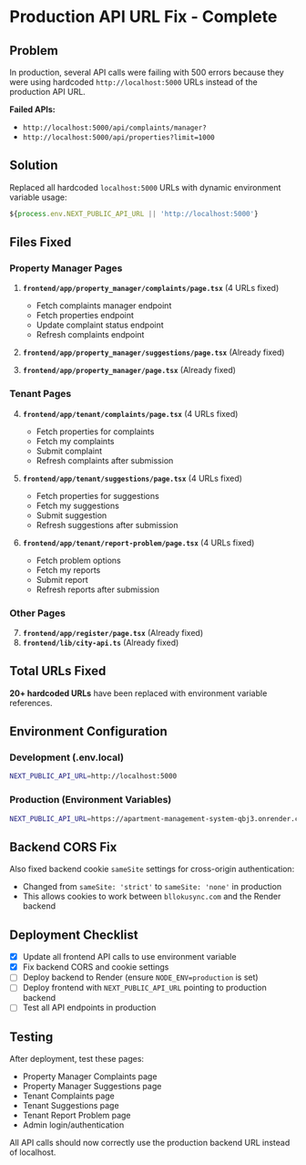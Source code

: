 # Production API URL Fix - Complete

## Problem
In production, several API calls were failing with 500 errors because they were using hardcoded `http://localhost:5000` URLs instead of the production API URL.

**Failed APIs:**
- `http://localhost:5000/api/complaints/manager?`
- `http://localhost:5000/api/properties?limit=1000`

## Solution
Replaced all hardcoded `localhost:5000` URLs with dynamic environment variable usage:
```javascript
${process.env.NEXT_PUBLIC_API_URL || 'http://localhost:5000'}
```

## Files Fixed

### Property Manager Pages
1. **`frontend/app/property_manager/complaints/page.tsx`** (4 URLs fixed)
   - Fetch complaints manager endpoint
   - Fetch properties endpoint
   - Update complaint status endpoint
   - Refresh complaints endpoint

2. **`frontend/app/property_manager/suggestions/page.tsx`** (Already fixed)
3. **`frontend/app/property_manager/page.tsx`** (Already fixed)

### Tenant Pages
4. **`frontend/app/tenant/complaints/page.tsx`** (4 URLs fixed)
   - Fetch properties for complaints
   - Fetch my complaints
   - Submit complaint
   - Refresh complaints after submission

5. **`frontend/app/tenant/suggestions/page.tsx`** (4 URLs fixed)
   - Fetch properties for suggestions
   - Fetch my suggestions
   - Submit suggestion
   - Refresh suggestions after submission

6. **`frontend/app/tenant/report-problem/page.tsx`** (4 URLs fixed)
   - Fetch problem options
   - Fetch my reports
   - Submit report
   - Refresh reports after submission

### Other Pages
7. **`frontend/app/register/page.tsx`** (Already fixed)
8. **`frontend/lib/city-api.ts`** (Already fixed)

## Total URLs Fixed
**20+ hardcoded URLs** have been replaced with environment variable references.

## Environment Configuration

### Development (.env.local)
```bash
NEXT_PUBLIC_API_URL=http://localhost:5000
```

### Production (Environment Variables)
```bash
NEXT_PUBLIC_API_URL=https://apartment-management-system-qbj3.onrender.com
```

## Backend CORS Fix
Also fixed backend cookie `sameSite` settings for cross-origin authentication:
- Changed from `sameSite: 'strict'` to `sameSite: 'none'` in production
- This allows cookies to work between `bllokusync.com` and the Render backend

## Deployment Checklist
- [x] Update all frontend API calls to use environment variable
- [x] Fix backend CORS and cookie settings
- [ ] Deploy backend to Render (ensure `NODE_ENV=production` is set)
- [ ] Deploy frontend with `NEXT_PUBLIC_API_URL` pointing to production backend
- [ ] Test all API endpoints in production

## Testing
After deployment, test these pages:
- Property Manager Complaints page
- Property Manager Suggestions page
- Tenant Complaints page
- Tenant Suggestions page
- Tenant Report Problem page
- Admin login/authentication

All API calls should now correctly use the production backend URL instead of localhost.

